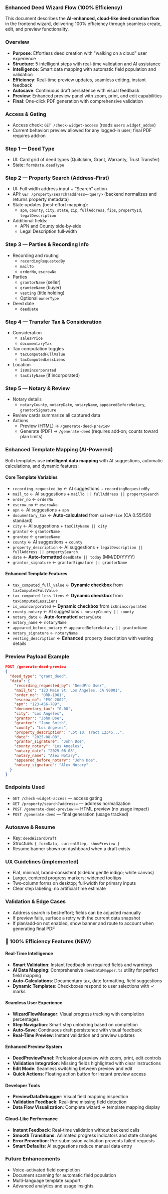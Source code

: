 ### Enhanced Deed Wizard Flow (100% Efficiency)

This document describes the **AI-enhanced, cloud-like deed creation flow** in the frontend wizard, delivering 100% efficiency through seamless create, edit, and preview functionality.

### Overview

- **Purpose**: Effortless deed creation with "walking on a cloud" user experience
- **Structure**: 5 intelligent steps with real-time validation and AI assistance
- **Intelligence**: Smart data mapping with automatic field population and validation
- **Efficiency**: Real-time preview updates, seamless editing, instant feedback
- **Autosave**: Continuous draft persistence with visual feedback
- **Preview**: Enhanced preview panel with zoom, print, and edit capabilities
- **Final**: One-click PDF generation with comprehensive validation

### Access & Gating

- Access check: `GET /check-widget-access` (reads `users.widget_addon`)
- Current behavior: preview allowed for any logged‑in user; final PDF requires add‑on

### Step 1 — Deed Type

- UI: Card grid of deed types (Quitclaim, Grant, Warranty, Trust Transfer)
- State: `formData.deedType`

### Step 2 — Property Search (Address‑First)

- UI: Full‑width address input + “Search” action
- API: `GET /property/search?address=<query>` (backend normalizes and returns property metadata)
- State updates (best‑effort mapping):
  - `apn`, `county`, `city`, `state`, `zip`, `fullAddress`, `fips`, `propertyId`, `legalDescription`
- Additional fields:
  - APN and County side‑by‑side
  - Legal Description full‑width

### Step 3 — Parties & Recording Info

- Recording and routing
  - `recordingRequestedBy`
  - `mailTo`
  - `orderNo`, `escrowNo`
- Parties
  - `grantorName` (seller)
  - `granteeName` (buyer)
  - `vesting` (title holding)
  - Optional `ownerType`
- Deed date
  - `deedDate`

### Step 4 — Transfer Tax & Consideration

- Consideration
  - `salesPrice`
  - `documentaryTax`
- Tax computation toggles
  - `taxComputedFullValue`
  - `taxComputedLessLiens`
- Location
  - `isUnincorporated`
  - `taxCityName` (if incorporated)

### Step 5 — Notary & Review

- Notary details
  - `notaryCounty`, `notaryDate`, `notaryName`, `appearedBeforeNotary`, `grantorSignature`
- Review cards summarize all captured data
- Actions
  - Preview (HTML) → `/generate-deed-preview`
  - Generate (PDF) → `/generate-deed` (requires add‑on; counts toward plan limits)

### Enhanced Template Mapping (AI-Powered)

Both templates use **intelligent data mapping** with AI suggestions, automatic calculations, and dynamic features:

#### Core Template Variables
- `recording_requested_by` ← AI suggestions + `recordingRequestedBy`
- `mail_to` ← AI suggestions + `mailTo || fullAddress || propertySearch`
- `order_no` ← `orderNo`
- `escrow_no` ← `escrowNo`
- `apn` ← AI suggestions + `apn`
- `documentary_tax` ← **Auto-calculated** from `salesPrice` (CA $0.55/$500 standard)
- `city` ← AI suggestions + `taxCityName || city`
- `grantor` ← `grantorName`
- `grantee` ← `granteeName`
- `county` ← AI suggestions + `county`
- `property_description` ← AI suggestions + `legalDescription || fullAddress || propertySearch`
- `date` ← **Auto-formatted** `deedDate || today` (MM/DD/YYYY)
- `grantor_signature` ← `grantorSignature || grantorName`

#### Enhanced Template Features
- `tax_computed_full_value` ← **Dynamic checkbox** from `taxComputedFullValue`
- `tax_computed_less_liens` ← **Dynamic checkbox** from `taxComputedLessLiens`
- `is_unincorporated` ← **Dynamic checkbox** from `isUnincorporated`
- `county_notary` ← AI suggestions + `notaryCounty || county`
- `notary_date` ← **Auto-formatted** `notaryDate`
- `notary_name` ← `notaryName`
- `appeared_before_notary` ← `appearedBeforeNotary || grantorName`
- `notary_signature` ← `notaryName`
- `vesting_description` ← **Enhanced** property description with vesting details

### Preview Payload Example

```json
POST /generate-deed-preview
{
  "deed_type": "grant_deed",
  "data": {
    "recording_requested_by": "DeedPro User",
    "mail_to": "123 Main St, Los Angeles, CA 90001",
    "order_no": "ORD-1001",
    "escrow_no": "ESC-2002",
    "apn": "123-456-789",
    "documentary_tax": "0.00",
    "city": "Los Angeles",
    "grantor": "John Doe",
    "grantee": "Jane Smith",
    "county": "Los Angeles",
    "property_description": "Lot 10, Tract 12345...",
    "date": "2025-08-08",
    "grantor_signature": "John Doe",
    "county_notary": "Los Angeles",
    "notary_date": "2025-08-08",
    "notary_name": "Alex Notary",
    "appeared_before_notary": "John Doe",
    "notary_signature": "Alex Notary"
  }
}
```

### Endpoints Used

- `GET /check-widget-access` — access gating
- `GET /property/search?address=` — address normalization
- `POST /generate-deed-preview` — HTML preview (no usage impact)
- `POST /generate-deed` — final generation (usage tracked)

### Autosave & Resume

- Key: `deedWizardDraft`
- Structure: `{ formData, currentStep, showPreview }`
- Resume banner shown on dashboard when a draft exists

### UX Guidelines (implemented)

- Flat, minimal, brand‑consistent (sidebar gentle indigo; white canvas)
- Larger, centered progress markers; widened tooltips
- Two‑column forms on desktop; full‑width for primary inputs
- Clear step labeling; no artificial time estimate

### Validation & Edge Cases

- Address search is best‑effort; fields can be adjusted manually
- If preview fails, surface a retry with the current data snapshot
- If plan/add‑on not enabled, show banner and route to account when generating final PDF

### 🚀 100% Efficiency Features (NEW)

#### **Real-Time Intelligence**
- **Smart Validation**: Instant feedback on required fields and warnings
- **AI Data Mapping**: Comprehensive `deedDataMapper.ts` utility for perfect field mapping
- **Auto-Calculations**: Documentary tax, date formatting, field suggestions
- **Dynamic Templates**: Checkboxes respond to user selections with ✓ marks

#### **Seamless User Experience** 
- **WizardFlowManager**: Visual progress tracking with completion percentages
- **Step Navigation**: Smart step unlocking based on completion
- **Auto-Save**: Continuous draft persistence with visual feedback
- **Real-Time Preview**: Instant validation and preview updates

#### **Enhanced Preview System**
- **DeedPreviewPanel**: Professional preview with zoom, print, edit controls
- **Validation Integration**: Missing fields highlighted with clear instructions
- **Edit Mode**: Seamless switching between preview and edit
- **Quick Actions**: Floating action button for instant preview access

#### **Developer Tools**
- **PreviewDataDebugger**: Visual field mapping inspection
- **Validation Feedback**: Real-time missing field detection
- **Data Flow Visualization**: Complete wizard → template mapping display

#### **Cloud-Like Performance**
- **Instant Feedback**: Real-time validation without backend calls
- **Smooth Transitions**: Animated progress indicators and state changes
- **Error Prevention**: Pre-submission validation prevents failed requests
- **Smart Defaults**: AI suggestions reduce manual data entry

### Future Enhancements

- Voice-activated field completion
- Document scanning for automatic field population  
- Multi-language template support
- Advanced analytics and usage insights


